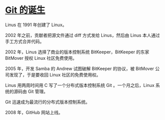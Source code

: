 # [Git 的诞生](http://www.liaoxuefeng.com/wiki/0013739516305929606dd18361248578c67b8067c8c017b000/00137402760310626208b4f695940a49e5348b689d095fc000)

Linus 在 1991 年创建了 Linux。

2002 年之前，贡献者把源文件通过 diff 方式发给 Linus，然后由 Linus 本人通过手工方式合并代码。

2002 年，Linus 选择了商业的版本控制系统 BitKeeper，BitKeeper 的东家 BitMover 授权 Linux 社区免费使用。

2005 年，开发 Samba 的 Andrew 试图破解 BitKeeper 的协议，被 BitMover 公司发现了，于是要收回 Linux 社区的免费使用权。

Linus 用两周时间用 C 写了一个分布式版本控制系统 Git 。一个月之后，Linux 系统的源码由 Git 管理。

Git 迅速成为最流行的分布式版本控制系统。

2008 年，GitHub 网站上线。